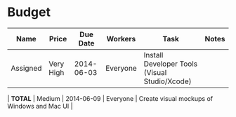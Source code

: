 Budget
=======

| Name   | Price  | Due Date   | Workers            | Task                                                     | Notes                                           
|----------|-----------|------------|--------------------|----------------------------------------------------------|------------------------------------------------ 
| Assigned | Very High | 2014-06-03 | Everyone           | Install Developer Tools (Visual Studio/Xcode)            |

| **TOTAL** | Medium    | 2014-06-09 | Everyone           | Create visual mockups of Windows and Mac UI              |
